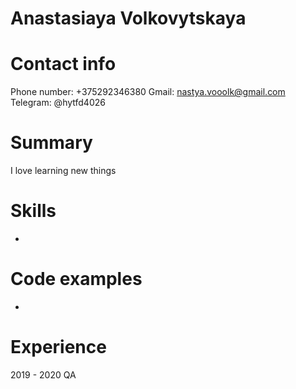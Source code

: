 # Anastasiaya Volkovytskaya

# Contact info

Phone number: +375292346380
Gmail: nastya.vooolk@gmail.com
Telegram: @hytfd4026

# Summary

I love learning new things

# Skills

-

# Code examples

-

# Experience

2019 - 2020 QA


